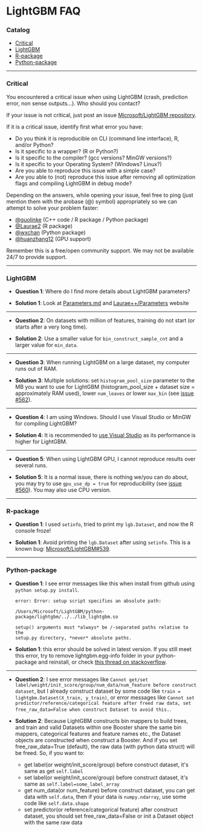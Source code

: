 LightGBM FAQ
=======================

### Catalog

- [Critical](FAQ.md#Critical)
- [LightGBM](FAQ.md#LightGBM)
- [R-package](FAQ.md#R-package)
- [Python-package](FAQ.md#python-package)

---

### Critical

You encountered a critical issue when using LightGBM (crash, prediction error, non sense outputs...). Who should you contact?

If your issue is not critical, just post an issue [Microsoft/LightGBM repository](https://github.com/Microsoft/LightGBM/issues).

If it is a critical issue, identify first what error you have:

* Do you think it is reproducible on CLI (command line interface), R, and/or Python?
* Is it specific to a wrapper? (R or Python?)
* Is it specific to the compiler? (gcc versions? MinGW versions?)
* Is it specific to your Operating System? (Windows? Linux?)
* Are you able to reproduce this issue with a simple case?
* Are you able to (not) reproduce this issue after removing all optimization flags and compiling LightGBM in debug mode?

Depending on the answers, while opening your issue, feel free to ping (just mention them with the arobase (@) symbol) appropriately so we can attempt to solve your problem faster:

* [@guolinke](https://github.com/guolinke) (C++ code / R package / Python package)
* [@Laurae2](https://github.com/Laurae2) (R package)
* [@wxchan](https://github.com/wxchan) (Python package)
* [@huanzhang12](https://github.com/huanzhang12) (GPU support)

Remember this is a free/open community support. We may not be available 24/7 to provide support.

---

### LightGBM

- **Question 1**: Where do I find more details about LightGBM parameters?

- **Solution 1**: Look at [Parameters.md](Parameters.md) and [Laurae++/Parameters](https://sites.google.com/view/lauraepp/parameters) website

---

- **Question 2**: On datasets with million of features, training do not start (or starts after a very long time).

- **Solution 2**: Use a smaller value for `bin_construct_sample_cnt` and a larger value for `min_data`.

---

- **Question 3**: When running LightGBM on a large dataset, my computer runs out of RAM.

- **Solution 3**: Multiple solutions: set `histogram_pool_size` parameter to the MB you want to use for LightGBM (histogram_pool_size + dataset size = approximately RAM used), lower `num_leaves` or lower `max_bin` (see [issue #562](https://github.com/Microsoft/LightGBM/issues/562)).

---

- **Question 4**: I am using Windows. Should I use Visual Studio or MinGW for compiling LightGBM?

- **Solution 4**: It is recommended to [use Visual Studio](https://github.com/Microsoft/LightGBM/issues/542) as its performance is higher for LightGBM.

---

- **Question 5**: When using LightGBM GPU, I cannot reproduce results over several runs.

- **Solution 5**: It is a normal issue, there is nothing we/you can do about, you may try to use `gpu_use_dp = true` for reproducibility (see [issue #560](https://github.com/Microsoft/LightGBM/pull/560#issuecomment-304561654)). You may also use CPU version.

---

### R-package

- **Question 1**: I used `setinfo`, tried to print my `lgb.Dataset`, and now the R console froze!

- **Solution 1**: Avoid printing the `lgb.Dataset` after using `setinfo`. This is a known bug: [Microsoft/LightGBM#539](https://github.com/Microsoft/LightGBM/issues/539).

---

### Python-package

- **Question 1**: I see error messages like this when install from github using `python setup.py install`.

    ```
    error: Error: setup script specifies an absolute path:

    /Users/Microsoft/LightGBM/python-package/lightgbm/../../lib_lightgbm.so

    setup() arguments must *always* be /-separated paths relative to the
    setup.py directory, *never* absolute paths.
    ```

- **Solution 1**: this error should be solved in latest version. If you still meet this error, try to remove lightgbm.egg-info folder in your python-package and reinstall, or check [this thread on stackoverflow](http://stackoverflow.com/questions/18085571/pip-install-error-setup-script-specifies-an-absolute-path).

---

- **Question 2**: I see error messages like `Cannot get/set label/weight/init_score/group/num_data/num_feature before construct dataset`, but I already construct dataset by some code like `train = lightgbm.Dataset(X_train, y_train)`, or error messages like `Cannot set predictor/reference/categorical feature after freed raw data, set free_raw_data=False when construct Dataset to avoid this.`.

- **Solution 2**: Because LightGBM constructs bin mappers to build trees, and train and valid Datasets within one Booster share the same bin mappers, categorical features and feature names etc., the Dataset objects are constructed when construct a Booster. And if you set free_raw_data=True (default), the raw data (with python data struct) will be freed. So, if you want to:

  + get label(or weight/init_score/group) before construct dataset, it's same as get `self.label`
  + set label(or weight/init_score/group) before construct dataset, it's same as `self.label=some_label_array`
  + get num_data(or num_feature) before construct dataset, you can get data with `self.data`, then if your data is `numpy.ndarray`, use some code like `self.data.shape`
  + set predictor(or reference/categorical feature) after construct dataset, you should set free_raw_data=False or init a Dataset object with the same raw data
